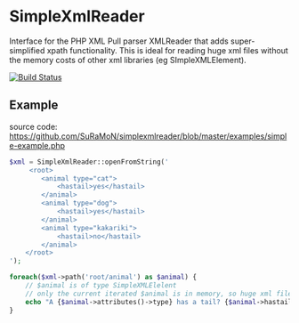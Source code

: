 SimpleXmlReader
===============

Interface for the PHP XML Pull parser XMLReader that adds super-simplified xpath functionality. This is ideal for reading huge xml files without the memory costs of other xml libraries (eg SImpleXMLElement).

[![Build Status](https://travis-ci.org/SuRaMoN/simplexmlreader.png?branch=master)](https://travis-ci.org/SuRaMoN/simplexmlreader)

Example
-------

source code: https://github.com/SuRaMoN/simplexmlreader/blob/master/examples/simple-example.php

```php
$xml = SimpleXmlReader::openFromString('
	 <root>
		<animal type="cat">
			<hastail>yes</hastail>
		</animal>
		<animal type="dog">
			<hastail>yes</hastail>
		</animal>
		<animal type="kakariki">
			<hastail>no</hastail>
		</animal>
	</root>
');

foreach($xml->path('root/animal') as $animal) {
	// $animal is of type SimpleXMLElelent
	// only the current iterated $animal is in memory, so huge xml files can be read, without much memory consumption
	echo "A {$animal->attributes()->type} has a tail? {$animal->hastail}!\n";
} 
```
